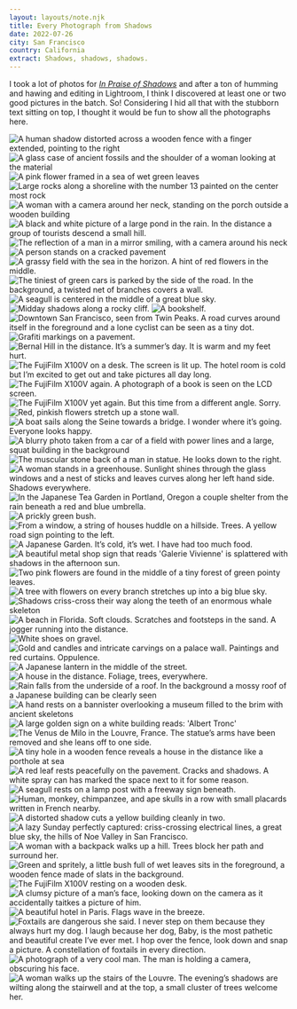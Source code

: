 ```yaml
---
layout: layouts/note.njk
title: Every Photograph from Shadows
date: 2022-07-26
city: San Francisco
country: California
extract: Shadows, shadows, shadows.
---
```


I took a lot of photos for [_In Praise of Shadows_](https://robinrendle.com/essays/in-praise-of-shadows) and after a ton of humming and hawing and editing in Lightroom, I think I discovered at least one or two good pictures in the batch. So! Considering I hid all that with the stubborn text sitting on top, I thought it would be fun to show all the photographs here.

<div class="about-img no-margin">

<img alt="A human shadow distorted across a wooden fence with a finger extended, pointing to the right" src="/images/shadows/1.webp" loading="lazy"/>

<img alt="A glass case of ancient fossils and the shoulder of a woman looking at the material" src="/images/shadows/2.webp" loading="lazy" />

<img alt="A pink flower framed in a sea of wet green leaves" src="/images/shadows/3.webp" loading="lazy" />

<img alt="Large rocks along a shoreline with the number 13 painted on the center most rock" src="/images/shadows/4.webp" loading="lazy"/>

<img alt="A woman with a camera around her neck, standing on the porch outside a wooden building" src="/images/shadows/5.webp" loading="lazy"/>

<img alt="A black and white picture of a large pond in the rain. In the distance a group of tourists descend a small hill." src="/images/shadows/6.webp" loading="lazy"/>

<img alt="The reflection of a man in a mirror smiling, with a camera around his neck" src="/images/shadows/7.webp" loading="lazy"/>

<img alt="A person stands on a cracked pavement" src="/images/shadows/8.webp" loading="lazy"/>

<img alt="A grassy field with the sea in the horizon. A hint of red flowers in the middle." src="/images/shadows/9.webp" loading="lazy"/>

<img alt="The tiniest of green cars is parked by the side of the road. In the background, a twisted net of branches covers a wall." src="/images/shadows/10.webp" loading="lazy"/>

<img alt="A seagull is centered in the middle of a great blue sky." src="/images/shadows/11.webp" loading="lazy"/>

<img alt="Midday shadows along a rocky cliff." src="/images/shadows/12.webp" loading="lazy"/>

<img alt="A bookshelf." src="/images/shadows/13.webp" loading="lazy"/>

<img alt="Downtown San Francisco, seen from Twin Peaks. A road curves around itself in the foreground and a lone cyclist can be seen as a tiny dot." src="/images/shadows/14.webp" loading="lazy"/>

<img alt="Grafiti markings on a pavement." src="/images/shadows/16.webp" loading="lazy"/>

<img alt="Bernal Hill in the distance. It’s a summer’s day. It is warm and my feet hurt." src="/images/shadows/17.webp" loading="lazy"/>

<img alt="The FujiFilm X100V on a desk. The screen is lit up. The hotel room is cold but I’m excited to get out and take pictures all day long." src="/images/shadows/18.webp" loading="lazy"/>

<img alt="The FujiFilm X100V again. A photograph of a book is seen on the LCD screen." src="/images/shadows/19.webp" loading="lazy"/>

<img alt="The FujiFilm X100V yet again. But this time from a different angle. Sorry." src="/images/shadows/20.webp" loading="lazy"/>

<img alt="Red, pinkish flowers stretch up a stone wall." src="/images/shadows/21.webp" loading="lazy"/>

<img alt="A boat sails along the Seine towards a bridge. I wonder where it’s going. Everyone looks happy." src="/images/shadows/22.webp" loading="lazy"/>

<img alt="A blurry photo taken from a car of a field with power lines and a large, squat building in the background" src="/images/shadows/23.webp" loading="lazy"/>

<img alt="The muscular stone back of a man in statue. He looks down to the right." src="/images/shadows/24.webp" loading="lazy"/>

<img alt="A woman stands in a greenhouse. Sunlight shines through the glass windows and a nest of sticks and leaves curves along her left hand side. Shadows everywhere." src="/images/shadows/25.webp" loading="lazy"/>

<img alt="In the Japanese Tea Garden in Portland, Oregon a couple shelter from the rain beneath a red and blue umbrella." src="/images/shadows/26.webp" loading="lazy"/>

<img alt="A prickly green bush." src="/images/shadows/27.webp" loading="lazy"/>

<img alt="From a window, a string of houses huddle on a hillside. Trees. A yellow road sign pointing to the left." src="/images/shadows/28.webp" loading="lazy"/>

<img alt="A Japanese Garden. It’s cold, it’s wet. I have had too much food." src="/images/shadows/29.webp" loading="lazy"/>

<img alt="A beautiful metal shop sign that reads 'Galerie Vivienne' is splattered with shadows in the afternoon sun." src="/images/shadows/30.webp" loading="lazy"/>

<img alt="Two pink flowers are found in the middle of a tiny forest of green pointy leaves." src="/images/shadows/31.webp" loading="lazy"/>

<img alt="A tree with flowers on every branch stretches up into a big blue sky." src="/images/shadows/32.webp" loading="lazy"/>

<img alt="Shadows criss-cross their way along the teeth of an enormous whale skeleton" src="/images/shadows/33.webp" loading="lazy"/>

<img alt="A beach in Florida. Soft clouds. Scratches and footsteps in the sand. A jogger running into the distance." src="/images/shadows/34.webp" loading="lazy"/>

<img alt="White shoes on gravel." src="/images/shadows/35.webp" loading="lazy"/>

<img alt="Gold and candles and intricate carvings on a palace wall. Paintings and red curtains. Oppulence." src="/images/shadows/36.webp" loading="lazy"/>

<img alt="A Japanese lantern in the middle of the street." src="/images/shadows/37.webp" loading="lazy"/>

<img alt="A house in the distance. Foliage, trees, everywhere." src="/images/shadows/38.webp" loading="lazy"/>

<img alt="Rain falls from the underside of a roof. In the background a mossy roof of a Japanese building can be clearly seen" src="/images/shadows/39.webp" loading="lazy"/>

<img alt="A hand rests on a bannister overlooking a museum filled to the brim with ancient skeletons" src="/images/shadows/40.webp" loading="lazy"/>

<img alt="A large golden sign on a white building reads: 'Albert Tronc'" src="/images/shadows/41.webp" loading="lazy"/>

<img alt="The Venus de Milo in the Louvre, France. The statue’s arms have been removed and she leans off to one side." src="/images/shadows/42.webp" loading="lazy"/>

<img alt="A tiny hole in a wooden fence reveals a house in the distance like a porthole at sea" src="/images/shadows/43.webp" loading="lazy"/>

<img alt="A red leaf rests peacefully on the pavement. Cracks and shadows. A white spray can has marked the space next to it for some reason." src="/images/shadows/44.webp" loading="lazy"/>

<img alt="A seagull rests on a lamp post with a freeway sign beneath." src="/images/shadows/45.webp" loading="lazy"/>

<img alt="Human, monkey, chimpanzee, and ape skulls in a row with small placards written in French nearby." src="/images/shadows/46.webp" loading="lazy"/>

<img alt="A distorted shadow cuts a yellow building cleanly in two." src="/images/shadows/47.webp" loading="lazy"/>

<img alt="A lazy Sunday perfectly captured: criss-crossing electrical lines, a great blue sky, the hills of Noe Valley in San Francisco." src="/images/shadows/48.webp" loading="lazy"/>

<img alt="A woman with a backpack walks up a hill. Trees block her path and surround her." src="/images/shadows/49.webp" loading="lazy"/>

<img alt="Green and spritely, a little bush full of wet leaves sits in the foreground, a wooden fence made of slats in the background." src="/images/shadows/50.webp" loading="lazy"/>

<img alt="The FujiFilm X100V resting on a wooden desk." src="/images/shadows/51.webp" loading="lazy"/>

<img alt="A clumsy picture of a man’s face, looking down on the camera as it accidentally taitkes a picture of him." src="/images/shadows/52.webp" loading="lazy"/>

<img alt="A beautiful hotel in Paris. Flags wave in the breeze." src="/images/shadows/53.webp" loading="lazy"/>

<img alt="Foxtails are dangerous she said. I never step on them because they always hurt my dog. I laugh because her dog, Baby, is the most pathetic and beautiful create I’ve ever met. I hop over the fence, look down and snap a picture. A constellation of foxtails in every direction." src="/images/shadows/54.webp" loading="lazy"/>

<img alt="A photograph of a very cool man. The man is holding a camera, obscuring his face." src="/images/shadows/55.webp" loading="lazy"/>

<img alt="A woman walks up the stairs of the Louvre. The evening’s shadows are wilting along the stairwell and at the top, a small cluster of trees welcome her." src="/images/shadows/56.webp" loading="lazy"/>
</div>
